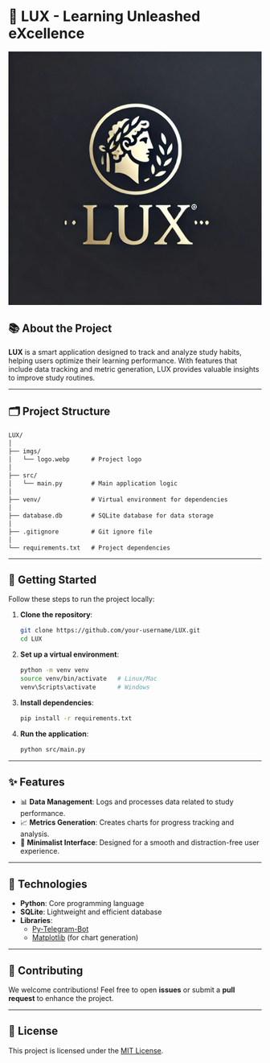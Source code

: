 # 🌟 LUX - Learning Unleashed eXcellence  

![LUX Logo](imgs/logo.webp)  

## 📚 About the Project  

**LUX** is a smart application designed to track and analyze study habits, helping users optimize their learning performance. With features that include data tracking and metric generation, LUX provides valuable insights to improve study routines.  

---

## 🗂️ Project Structure  

```
LUX/
│
├── imgs/
│   └── logo.webp      # Project logo
│
├── src/
│   └── main.py        # Main application logic
│
├── venv/              # Virtual environment for dependencies
│
├── database.db        # SQLite database for data storage
│
├── .gitignore         # Git ignore file
│
└── requirements.txt   # Project dependencies
```

---

## 🚀 Getting Started  

Follow these steps to run the project locally:  

1. **Clone the repository**:  
   ```bash
   git clone https://github.com/your-username/LUX.git
   cd LUX
   ```  

2. **Set up a virtual environment**:  
   ```bash
   python -m venv venv  
   source venv/bin/activate   # Linux/Mac  
   venv\Scripts\activate      # Windows  
   ```  

3. **Install dependencies**:  
   ```bash
   pip install -r requirements.txt
   ```  

4. **Run the application**:  
   ```bash
   python src/main.py
   ```  

---

## ✨ Features  

- 📊 **Data Management**: Logs and processes data related to study performance.  
- 📈 **Metrics Generation**: Creates charts for progress tracking and analysis.  
- 🎨 **Minimalist Interface**: Designed for a smooth and distraction-free user experience.  

---

## 🔧 Technologies  

- **Python**: Core programming language  
- **SQLite**: Lightweight and efficient database  
- **Libraries**:  
  - [Py-Telegram-Bot](https://python-telegram-bot.org/) 
  - [Matplotlib](https://matplotlib.org/) (for chart generation)  

---

## 🤝 Contributing  

We welcome contributions! Feel free to open **issues** or submit a **pull request** to enhance the project.  

---

## 📄 License  

This project is licensed under the [MIT License](LICENSE).  
